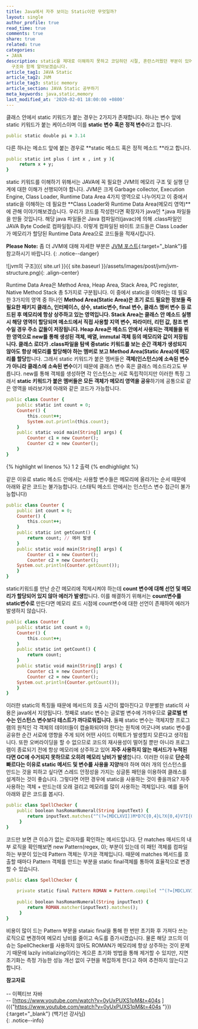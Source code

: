```yaml
---
title: Java에서 자주 보이는 Static이란 무엇일까?
layout: single
author_profile: true
read_time: true
comments: true
share: true
related: true
categories:
- JAVA
description: static을 제대로 이해하지 못하고 코딩하던 시절, 혼란스러웠던 부분이 있어 이를 방지하고자 static이 무엇인지 메모리
  구조와 함께 알아보겠습니다.
article_tag1: JAVA Static
article_tag2: JVM
article_tag3: static memory
article_section: JAVA Static 공부하기
meta_keywords: java,static,memory
last_modified_at: '2020-02-01 18:00:00 +0800'
---
```


클래스 안에서 static 키워드가 붙는 경우는 2가지가 존재합니다. 하나는 변수 앞에 static 키워드가 붙는 케이스이며 이를  **static 변수 혹은 정적 변수**라고 합니다. 
```ruby
public static double pi = 3.14
```
다른 하나는 메소드 앞에 붙는 경우로 **static 메소드 혹은 정적 메소드 **라고 합니다.
```ruby
public static int plus ( int x , int y ){
     return x + y; 
} 
```

static 키워드를 이해하기 위해서는 JAVA에 꼭 필요한 JVM의 메모리 구조 및 실행 단계에 대한 이해가 선행되어야 합니다. JVM은 크게 Garbage collector, Execution Engine, Class Loader, Runtime Data Area 4가지 영역으로 나누어지고 이 중에서 static을 이해하는 데 필요한 **Class Loader와 Runtime Data Area(메모리 영역)**에 관해 이야기해보겠습니다. 우리가 코드를 작성한다면 확장자가 java인 *.java 파일들을 만들 것입니다. 해당 java 파일들은 Java 컴파일러(javac)에 의해 .class파일인 JAVA Byte Code로 컴파일됩니다. 이렇게 컴파일된 바이트 코드들은 Class Loader가 메모리가 할당된 Runtime Data Area으로 코드들을 적재시킵니다.

**Please Note:** 좀 더 JVM에 대해 자세한 부분은 [JVM 포스트]({{"/jvm/java-jvm/"}}){:target="_blank"}를 참고하시기 바랍니다.
{: .notice--danger}

![jvm의 구조]({{ site.url }}{{ site.baseurl }}/assets/images/post/jvm/jvm-structure.png){: .align-center}

Runtime Data Area은 Method Area, Heap Area, Stack Area, PC register, Native Method Stack 총 5가지로 구분됩니다. 이 중에서 static을 이해하는 데 필요한 3가지의 영역 중 하나인 **Method Area(Static Area)**은 초기 로드 필요한 정보들 즉 필요한 패키지 클래스, 인터페이스, 상수, **static변수**, final 변수, 클래스 멤버 변수 등 **로드된 후 메모리에 항상 상주하고 있는 영역**입니다. Stack Area는 클래스 안 메소드 실행 시 해당 영역이 할당되며 메소드에서 직접 사용할 지역 변수, 파라미터, 리턴 값, 참조 변수일 경우 주소 값들이 저장됩니다. Heap Area은 메소드 안에서 사용되는 객체들을 위한 영역으로 new를 통해 생성된 객체, 배열, immutal 객체 등의 메모리와 값이 저장됩니다.  클래스 로더가 .class파일을 탐색 중**static 키워드를 보는 순간 객체가 생성되지 않아도 항상 메모리를 할당해야 하는 멤버로 보고 Method Area(Static Area)에 메모리를 할당**합니다. 그래서 static 키워드가 붙은 멤버들은 **객체(인스턴스)에 소속된 변수가 아니라 클래스에 소속된 변수**이기 때문에 클래스 변수 혹은 클래스 메소드라고도 부릅니다. new를 통해 객체를 생성하면 각 인스턴스는 서로 독립적이지만 이러한 특징 그래서 **static 키워드가 붙은 멤버들은 모든 객체가 메모리 영역을 공유**하기에 공통으로 같은 영역을 바라보기에 아래와 같은 코드가 가능합니다.
```ruby
public class Counter {
    public static int count = 0;
    Counter() {
        this.count++;
        System.out.println(this.count);
    }
    public static void main(String[] args) {
        Counter c1 = new Counter();
        Counter c2 = new Counter();
    }
}
```

{% highlight wl linenos %}
1
2
출력 
{% endhighlight %}

같은 이유로 static 메소드 안에서는 사용할 변수들은 메모리에 올라가는 순서 때문에 아래와 같은 코드는 불가능합니다. (스태틱 메소드 안에서는 인스턴스 변수 접근이 불가능합니다)
```ruby
public class Counter {
    public int count = 0;
    Counter() {
        this.count++;
    }
    public static int getCount() {
        return count; // 에러 발생
    }
    public static void main(String[] args) {
        Counter c1 = new Counter();
        Counter c2 = new Counter();
	System.out.println(Counter.getCount());
    }
}
```
static키워드를 만난 순간 메모리에 적제시켜야 하는데 **count 변수에 대해 선언 및 메모리가 할당되어 있지 않아 에러가 발생**합니다.  이를 해결하기 위해서는 **count변수를 static변수로** 만든다면 메모리 로드 시점에 count변수에 대한 선언이 존재하여 에러가 발생하지 않습니다. 
```ruby
public class Counter {
    public static int count = 0;
    Counter() {
        this.count++;
    }
    public static int getCount() {
        return count;
    }
    public static void main(String[] args) {
        Counter c1 = new Counter();
        Counter c2 = new Counter();
	System.out.println(Counter.getCount());
    }
}
```

이러한 static의 특징들 때문에 메서드의 호출 시간이 짧아진다고 무분별한 static의 사용은 java에서 지양됩니다. 첫째로 static 변수는 글로벌 변수에 가까우므로 **글로벌 변수는 인스턴스 변수보다 테스트가 까다로워집니다.** 둘째 static 변수는 객체지향 프로그램의 원칙인 각 객체의 데이터들이 캡슐화되어야 한다는 원칙에 어긋나며 static 변수를 공유한 순간 서로에 영향을 주게 되어 어떤 사이드 이펙트가 발생할지 모른다고 생각됩니다. 또한 오버라이딩을 할 수 없으므로 코드의 재사용성이 떨어질 뿐만 아니라 프로그램이 종료되기 전에 항상 메모리에 상주하고 있어 **자주 사용하지 않는 매서드가 누적된다면 GC에 수거되지 못하므로 오히려 메모리 낭비가 발생**합니다. 이러한 이유로 **단순히 빠르다는 이유로 static 메서드 및 변수를 사용을 지양**해야 하며 여러 개의 인스턴스를 만드는 것을 피하고 싶다면 스레드 안정성을 가지는 싱글톤 패턴을 이용하여 클래스를 설계하는 것이 좋습니다.
그렇다면 어떤 경우에 static을 사용하는 것이 좋을까요? 자주 사용하는 객체 + 만드는데 오래 걸리고 메모리를 많이 사용하는 객체입니다. 예를 들어 아래와 같은 코드를 봅시다.
```ruby
public class SpellChecker {
    public boolean hasRomanNumeral(String inputText) { 
        return inputText.matches("^(?=[MDCLXVI])M*D?C{0,4}L?X{0,4}V?I{0,4}$"); 
     }
}
```
코드만 보면 큰 이슈가 없는 로마자를 확인하는 메서드입니다. 단 matches 매서드의 내부 로직을 확인해보면 new Pattern(regex, 0); 부분이 있는데 이 패턴 객체를 컴파일하는 부분이 있는데 Pattern 객체는 무거운 객체입니다. 때문에 matches 메서드를 호출할 때마다 Pattern 객체를 만드는 부분을 static final객체를 통하여 효율적으로 변경할 수 있습니다.
```ruby
public class SpellChecker {
    
    private static final Pattern ROMAN = Pattern.compile( "^(?=[MDCLXVI])M*D?C{0,4}L?X{0,4}V?I{0,4}$" );
    
    public boolean hasRomanNumeral(String inputText) { 
        return ROMAN.matcher(inputText).matches();
     }
}
```
비용이 많이 드는 Pattern 부분을 stataic final을 통해 한 번만 초기화 후 가져다 쓰는 로직으로 변경하여 메모리 낭비를 줄이고 속도를 증가시켰습니다. 물론 해당 코드의 이슈는 SpellChecker를 사용하지 않아도 ROMAN가 메모리에 항상 상주하는 것이 문제기 때문에 lazily initializing이라는 게으른 초기화 방법을 통해 제거할 수 있지만, 지연 초기화는 측정 가능한 성능 개선 없이 구현을 복잡하게 한다고 하여 추천하지 않는다고 합니다.


**참고자료** <br> <br>
-- 이펙티브 자바<br>
-- [https://www.youtube.com/watch?v=0yUxPUXS1pM&t=404s ]({{"https://www.youtube.com/watch?v=0yUxPUXS1pM&t=404s "}}){:target="_blank"} (백기선 강사님)<br>
{: .notice--info}